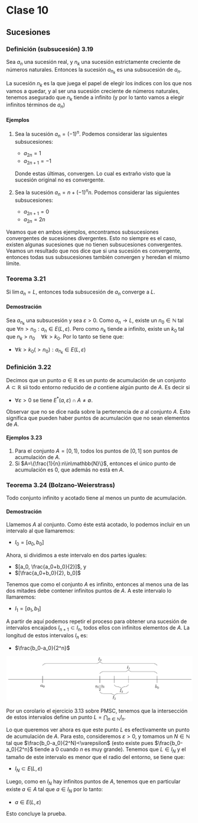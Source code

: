 # Clase 10

## Sucesiones

### Definición (subsucesión) 3.19

Sea $a_n$ una sucesión real, y $n_k$ una sucesión estrictamente creciente de números naturales. Entonces la sucesión $a_{n_k}$ es una subsucesión de $a_n$.

La sucesión $n_k$ es la que juega el papel de elegir los índices con los que nos vamos a quedar, y al ser una sucesión creciente de números naturales, tenemos asegurado que $n_k$ tiende a infinito (y por lo tanto vamos a elegir infinitos términos de $a_n$)

#### Ejemplos

1. Sea la sucesión $a_n=(-1)^n$. Podemos considerar las siguientes subsucesiones:
    - $a_{2n}=1$
    - $a_{2n+1}=-1$

    Donde estas últimas, convergen. Lo cual es extraño visto que la sucesión original no es convergente.
2. Sea la sucesión $a_n=n + (-1)^nn$. Podemos considerar las siguientes subsucesiones:
    - $a_{2n+1}=0$
    - $a_{2n}=2n$

Veamos que en ambos ejemplos, encontramos subsucesiones convergentes de sucesiones divergentes. Esto no siempre es el caso, existen algunas sucesiones que no tienen subsucesiones convergentes.
Veamos un resultado que nos dice que si una sucesión es convergente, entonces todas sus subsucesiones también convergen y heredan el mismo límite.

### Teorema 3.21

Si $\lim a_n=L$, entonces toda subsucesión de $a_n$ converge a $L$.

#### Demostración

Sea $a_{n_k}$ una subsucesión y sea $\varepsilon > 0$.
Como $a_n\to L$, existe un $n_0\in\mathbb{N}$ tal que $\forall n>n_0: a_n\in E(L,\varepsilon)$.
Pero como $n_k$ tiende a infinito, existe un $k_0$ tal que $n_k>n_0\quad\forall k>k_0$.
Por lo tanto se tiene que:

- $\forall k>k_0(>n_0): a_{n_k}\in E(L,\varepsilon)$

### Definición 3.22

Decimos que un punto $a\in\mathbb{R}$ es un punto de acumulación de un conjunto $A\subset\mathbb{R}$ sii todo entorno reducido de $a$ contiene algún punto de $A$. Es decir si
- $\forall\varepsilon>0$ se tiene $E^*(a,\varepsilon)\cap A\neq\emptyset$.

Observar que no se dice nada sobre la pertenencia de $a$ al conjunto $A$. Esto significa que pueden haber puntos de acumulación que no sean elementos de $A$.

#### Ejemplos 3.23

1. Para el conjunto $A=[0,1)$, todos los puntos de $[0,1]$ son puntos de acumulación de $A$.
2. Si $A=\{\frac{1}{n}:n\in\mathbb{N}\}$, entonces el único punto de acumulación es 0, que además no está en $A$.

### Teorema 3.24 (Bolzano-Weierstrass)

Todo conjunto infinito y acotado tiene al menos un punto de acumulación.

#### Demostración

Llamemos $A$ al conjunto. Como éste está acotado, lo podemos incluir en un intervalo al que llamaremos:

- $I_0=[a_0,b_0]$

Ahora, si dividimos a este intervalo en dos partes iguales:

- $[a_0, \frac{a_0+b_0}{2}]$, y
- $[\frac{a_0+b_0}{2}, b_0]$

Tenemos que como el conjunto $A$ es infinito, entonces al menos una de las dos mitades debe contener infinitos puntos de $A$. A este intervalo lo llamaremos:

- $I_1=[a_1,b_1]$

A partir de aquí podemos repetir el proceso para obtener una sucesión de intervalos encajados $I_{n+1}\subset I_n$, todos ellos con infinitos elementos de $A$. La longitud de estos intervalos $I_n$ es:

- $\frac{b_0-a_0}{2^n}$

![Figura 1](../img/clase10fig1.png)

Por un corolario el ejercicio 3.13 sobre PMSC, tenemos que la intersección de estos intervalos define un punto $L=\bigcap_{n\in\mathbb{N}} I_n$.

Lo que queremos ver ahora es que este punto $L$ es efectivamente un punto de acumulación de $A$.
Para esto, consideremos $\varepsilon>0$, y tomamos un $N\in\mathbb{N}$ tal que $\frac{b_0-a_0}{2^N}<\varepsilon$ (esto existe pues $\frac{b_0-a_0}{2^n}$ tiende a 0 cuando $n$ es muy grande).
Tenemos que $L\in I_N$ y el tamaño de este intervalo es menor que el radio del entorno, se tiene que:

- $I_N\subset E(L,\varepsilon)$

Luego, como en $I_N$ hay infinitos puntos de $A$, tenemos que en particular existe $a\in A$ tal que $a\in I_N$ por lo tanto:

- $a\in E(L,\varepsilon)$

Esto concluye la prueba.
